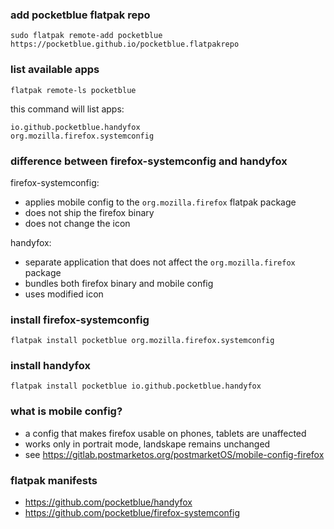 ### add pocketblue flatpak repo

```shell
sudo flatpak remote-add pocketblue https://pocketblue.github.io/pocketblue.flatpakrepo
```

### list available apps

```shell
flatpak remote-ls pocketblue
```

this command will list apps:

```shell
io.github.pocketblue.handyfox
org.mozilla.firefox.systemconfig
```

### difference between firefox-systemconfig and handyfox

firefox-systemconfig:

- applies mobile config to the `org.mozilla.firefox` flatpak package
- does not ship the firefox binary
- does not change the icon

handyfox:

- separate application that does not affect the `org.mozilla.firefox` package
- bundles both firefox binary and mobile config
- uses modified icon

### install firefox-systemconfig

```shell
flatpak install pocketblue org.mozilla.firefox.systemconfig
```

### install handyfox

```shell
flatpak install pocketblue io.github.pocketblue.handyfox
```

### what is mobile config?

- a config that makes firefox usable on phones, tablets are unaffected
- works only in portrait mode, landskape remains unchanged
- see https://gitlab.postmarketos.org/postmarketOS/mobile-config-firefox

### flatpak manifests

- https://github.com/pocketblue/handyfox
- https://github.com/pocketblue/firefox-systemconfig

